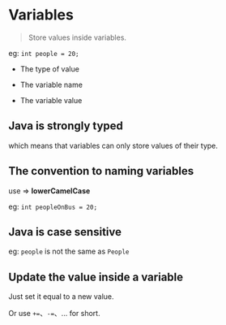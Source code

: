# Variables

> Store values inside variables.

eg: `int people = 20;`

- The type of value

- The variable name

- The variable value

## Java is strongly typed

which means that variables can only store values of their type.

## The convention to naming variables

use => **lowerCamelCase**

eg: `int peopleOnBus = 20;`

## Java is case sensitive

eg: `people` is not the same as `People`

## Update the value inside a variable

Just set it equal to a new value.

Or use `+=`、`-=`、... for short.

